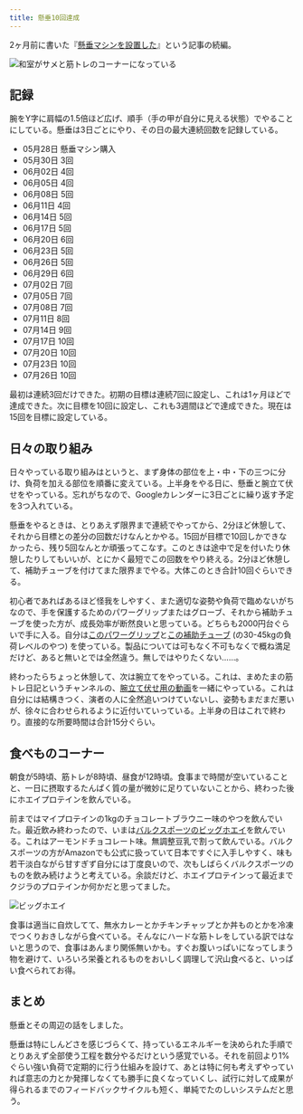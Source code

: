 ```yaml
---
title: 懸垂10回達成
---
```

2ヶ月前に書いた『[懸垂マシンを設置した](https://r7kamura.com/articles/2022-05-28-chinning-machine-st115)』という記事の続編。

![](https://lh3.googleusercontent.com/docs/AG8NV2ZnEqJxKUjHJbfRGr5lKCVeeVb_bAetzIBFbx3bksF5BuMWUUnQS9ny6Orucp1hx0pcoWfXGgC6kSysRjniJ_1u18Cau9l0zYijXJJeYEX7bdDS54VoW_tLVGz1VqJb609FuIfE3ypMjgOY7-mCEbY2e4eNSPRaFCwNHaijfDAE1BfObpUTmFdQC42oCspxIIM5BA-EF6w5yhvQAxlY6kbfWs_Nsjofq35M-vTi7pT5u8aP2pRZMhPBjXuyk5V5jf-Ekc1ioFVFd5Emfr7FA5W-OEqBboZ70NydT9RBCrucEFjd3ScnlJr-SJ299Exik-Ts_YKGy44tGohNBfVjH50Pl13I_jaqaLpe-jlBFVvsxnF4L-dNUEOk6AN3AFXu_YpnniTfRfrmPUuOQGXaRVFYg3ilc9Tn-EfoTZrGUVRCr0xdixI1ljh8uRW8DX_GfzKw4PIiU-B7leNZaf4bJjountYeLDJ99ZcZAXSVrIP020UrN9AXwevHIOhze9_Wv0RtGur-z_fngug6Mbxned9h67SPx9u5VtLUJw4-5eHHa0mmlZZwG0e1FlZoUk7za2F-mTTgEdowJLVUCZYA5l2N_EfUga_ekFRAcxjk28idQ_UKkblYVIqbLQi0GQ2pIJGFpkYG27m20qOr3yQa1GCTLbHHbR6VFWAI0yAaQ-wjwTBCkoyt2_NZcjqPWAu8JKEpwBnLpfAjb3b1dkGu6x5Cb_g-3hB_GheAvw2bblu0ncvDQg-EfgzdPD7kQt0z4upiaAQUxDWjMDpCuuNW5Vn4OrwmuIMaCfYQMtTQLeN4acjBuBDOquGlLGCEnyjXsqaZl0ifE9ctk_NZfrcR8fNRh4cLPSbJQv6Acp2uWj9PIaOqF8hNtQBNFlZfEukWGxiJlQ36IiSwGjeWk2JyVpIM8GsIJUafr-l2Lzebtm43LzpzbFsud8vnVnl9VlD8XddrfwoP5N6uynkUnT-sx4j_Qazg5j5OTQjxrzmcuFP1J0m_UwF0tTAzbFbKYZU9ujgeZJDKMzUpO6Sw2am6pLE1VWz0AvB5RmZYB2ZzZBpeMNYZvX5GHlJ9887PhXufZuNB_jSq24gZYVMOCqfsiiltBO_1Pbvuab9dZr0BXSP_I-V0mopZ0mEtJwiWe5K_lD22L8R1soRlBKFoyZxoGbjJXPp7_kcX1coOQU8xmBvZVxihKUjqS06yEgPgY51gXiA5IMX73xVL5xpPxZjbMxlVRsrG8KsgOMfIXcJ5cl6hQALz1A "和室がサメと筋トレのコーナーになっている")

記録
--

腕をY字に肩幅の1.5倍ほど広げ、順手（手の甲が自分に見える状態）でやることにしている。懸垂は3日ごとにやり、その日の最大連続回数を記録している。

*   05月28日 懸垂マシン購入
*   05月30日 3回
*   06月02日 4回
*   06月05日 4回
*   06月08日 5回
*   06月11日 4回
*   06月14日 5回
*   06月17日 5回
*   06月20日 6回
*   06月23日 5回
*   06月26日 5回
*   06月29日 6回
*   07月02日 7回
*   07月05日 7回
*   07月08日 7回
*   07月11日 8回
*   07月14日 9回
*   07月17日 10回
*   07月20日 10回
*   07月23日 10回
*   07月26日 10回

最初は連続3回だけできた。初期の目標は連続7回に設定し、これは1ヶ月ほどで達成できた。次に目標を10回に設定し、これも3週間ほどで達成できた。現在は15回を目標に設定している。

日々の取り組み
-------

日々やっている取り組みはというと、まず身体の部位を上・中・下の三つに分け、負荷を加える部位を順番に変えている。上半身をやる日に、懸垂と腕立て伏せをやっている。忘れがちなので、Googleカレンダーに3日ごとに繰り返す予定を3つ入れている。

懸垂をやるときは、とりあえず限界まで連続でやってから、2分ほど休憩して、それから目標との差分の回数だけなんとかやる。15回が目標で10回しかできなかったら、残り5回なんとか頑張ってこなす。このときは途中で足を付いたり休憩したりしてもいいが、とにかく最短でこの回数をやり終える。2分ほど休憩して、補助チューブを付けてまた限界までやる。大体このとき合計10回ぐらいできる。

初心者であればあるほど怪我をしやすく、また適切な姿勢や負荷で臨めないがちなので、手を保護するためのパワーグリップまたはグローブ、それから補助チューブを使った方が、成長効率が断然良いと思っている。どちらも2000円台ぐらいで手に入る。自分は[このパワーグリップ](https://www.amazon.co.jp/dp/B07SN3K6QY)と[この補助チューブ](https://www.amazon.co.jp/dp/B08J3RLXRD) (の30-45kgの負荷レベルのやつ) を使っている。製品については可もなく不可もなくで概ね満足だけど、あると無いとでは全然違う。無しではやりたくない……。

終わったらちょっと休憩して、次は腕立てをやっている。これは、まめたまの筋トレ日記というチャンネルの、[腕立て伏せ用の動画](https://www.youtube.com/watch?v=AL6KJ4gPx0c&list=PLJWXeNPGozjtVGumqcAacWnJxX7YsNo4e&index=3&ab_channel=%E3%81%BE%E3%82%81%E3%81%9F%E3%81%BE%E3%81%AE%E7%AD%8B%E3%83%88%E3%83%AC%E6%97%A5%E8%A8%98)を一緒にやっている。これは自分には結構きつく、演者の人に全然追いつけていないし、姿勢もまだまだ悪いが、徐々に合わせられるように近付いていっている。上半身の日はこれで終わり。直接的な所要時間は合計15分ぐらい。

食べものコーナー
--------

朝食が5時頃、筋トレが8時頃、昼食が12時頃。食事まで時間が空いていることと、一日に摂取するたんぱく質の量が微妙に足りていないことから、終わった後にホエイプロテインを飲んでいる。

前まではマイプロテインの1kgのチョコレートブラウニー味のやつを飲んでいた。最近飲み終わったので、いまは[バルクスポーツのビッグホエイ](https://www.amazon.co.jp/dp/B086JSPKT3)を飲んでいる。これはアーモンドチョコレート味。無調整豆乳で割って飲んでいる。バルクスポーツの方がAmazonでも公式に扱っていて日本ですぐに入手しやすく、味も若干淡白ながら甘すぎず自分には丁度良いので、次もしばらくバルクスポーツのものを飲み続けようと考えている。余談だけど、ホエイプロテインって最近までクジラのプロテインか何かだと思ってました。

![](https://lh3.googleusercontent.com/docs/AG8NV2aDV6wriX6GzWRyvtltj4h_m816v5gNmBCYGHi-njrK0FBoN77i8xhBysOY4UbV3yycD4UYz6YJqRJHX7h1PeYs2N1bl8fiwxgCxO_NUYQDJoYoUZ5U5HVmGoO1k-DRIwM7sw-yGLb7qitiiBdOSfuXwx9pJZ-CT-TJRQCm9xV6DuazLSUhVtJK3wrfxTHyeMffIhdSEKcgsTBTmkL7HaIL9beGUYQSpZE7-7opW9lBzMB0xPF8I1e8togv5r_reEiGuCJsyfmeG9yp5-fVkuS1ylUTbAq2hVMyFTOGZZ_ItV10xrG0tEfzjTMLGIpY3-XjnR1nGKT6NqqM7GJnY6kuUqZy1UWpGb8VDNo3i9sJfICp8Sr-tkgoidcR73cawQ3HUSp6O8TZp_RlBIWSt3GV45gCOXfT456ENjsd3uc9w7apaFCrYknkdB3uSd-S5kGzHSMsMJJtapLcdoJHFK6CWFQ8IAkVgOtDpyTEEf0GxEbLr3xxky_azVj4-RL-U1eFvA63v71zGbZNePoPAX-X17_JKi_mWjQ2z1L_mUIdUsn4NqnsNFbeeHYZDlqr951RA5utn5uscZie7dEoESKUENIRjFt-EXjbRJRnM-8TIugvO48OoKkXP9CYXkouAt9EdCjJ98wNQgJ4-fYJNQlxaQRUMRkNXotRe-M5C4OskSqSR1crrnS-mruB-i25o4uarrKLHWQuYuRkiJyRBd0gaWgyNX2B4k1sexLGwf-6F6Qia3kWGdy4Uv2AujMu4gWr1SHxsbfspCngpTPsymt9vFVEfdSWNzbkw415dVQT7r4KD8cd0Txw4NhONBOyReB-gJXHta0NXOfy102EppY17UaGTSyVt5weSt7htZaKp_bG835V6rjt8gFDvwa1vKz-G9OrNOq7wbMZpQ1DFRn9CFuH7LlpgavnkRWcBhWkKKwVRLJ3poBhrK7QaE604vbhlJvkjeUkDeRfK55rZuz_0dj-sOTyZtL-jv_lbzTVicxGD5R1WzUhBn0E2_trB47BitQQV24_JlMgp6616L-DvNoz7u2pRpb-aSU0g-37Q_FB0AU89C4FpIkJeoBUutjubkSFQG1rdpL-hzKaRrvEhHKeCvqBwMlUdwz1Eydyq1GYb1FDB-TbvLI_uKKLUwzobj5wZY76aViLJPU2TTZGousb1BO1sGUyri8dmSJkNlQpqKEXgDt_BZs-vp_mH_Gh7i8WmftcCcpYUWv2j2l2EOkdre9hNsbvj9UU14gVTnfx-Q "ビッグホエイ")

食事は適当に自炊してて、無水カレーとかチキンチャップとか丼ものとかを冷凍でつくりおきしながら食べている。そんなにハードな筋トレをしている訳ではないと思うので、食事はあんまり関係無いかも。すぐお腹いっぱいになってしまう物を避けて、いろいろ栄養とれるものをおいしく調理して沢山食べると、いっぱい食べられてお得。

まとめ
---

懸垂とその周辺の話をしました。

懸垂は特にしんどさを感じづらくて、持っているエネルギーを決められた手順でとりあえず全部使う工程を数分やるだけという感覚でいる。それを前回より1%ぐらい強い負荷で定期的に行う仕組みを設けて、あとは特に何も考えずやっていれば意志の力とか発揮しなくても勝手に良くなっていくし、試行に対して成果が得られるまでのフィードバックサイクルも短く、単純でたのしいシステムだと思う。
